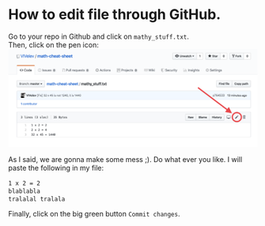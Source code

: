 # How to edit file through GitHub.

Go to your repo in Github and click on `mathy_stuff.txt`. <br>
Then, click on the pen icon:
![pen_icon](pen_icon.png)

As I said, we are gonna make some mess ;).
Do what ever you like. I will paste the following in my file:
```
1 x 2 = 2
blablabla
tralalal tralala
```

Finally, click on the big green button `Commit changes`.

